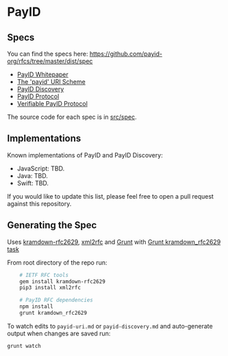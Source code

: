 # PayID

## Specs

You can find the specs here: https://github.com/payid-org/rfcs/tree/master/dist/spec

- [PayID Whitepaper](https://payid.org/whitepaper.pdf)
- [The 'payid' URI Scheme](https://github.com/payid-org/rfcs/blob/master/dist/spec/payid-uri.txt)
- [PayID Discovery](https://github.com/payid-org/rfcs/blob/master/dist/spec/payid-discovery.txt)
- [PayID Protocol](https://github.com/payid-org/rfcs/blob/master/dist/spec/payid-protocol.txt)
- [Verifiable PayID Protocol](https://github.com/payid-org/rfcs/blob/master/dist/spec/verifiable-payid-protocol.txt)

The source code for each spec is in [src/spec](https://github.com/payid-org/rfcs/tree/master/src/spec).

## Implementations

Known implementations of PayID and PayID Discovery:

- JavaScript: TBD.
- Java: TBD.
- Swift: TBD.

If you would like to update this list, please feel free to open a pull request against this repository.

## Generating the Spec

Uses [kramdown-rfc2629](https://github.com/cabo/kramdown-rfc2629/), [xml2rfc](http://xml2rfc.ietf.org/) and [Grunt](http://gruntjs.com/) with [Grunt kramdown_rfc2629 task](https://github.com/hildjj/grunt-kramdown-rfc2629/)

From root directory of the repo run:

```sh
    # IETF RFC tools
    gem install kramdown-rfc2629
    pip3 install xml2rfc

    # PayID RFC dependencies
    npm install
    grunt kramdown_rfc2629
```

To watch edits to `payid-uri.md` or `payid-discovery.md` and auto-generate output when changes are saved run:

    grunt watch
